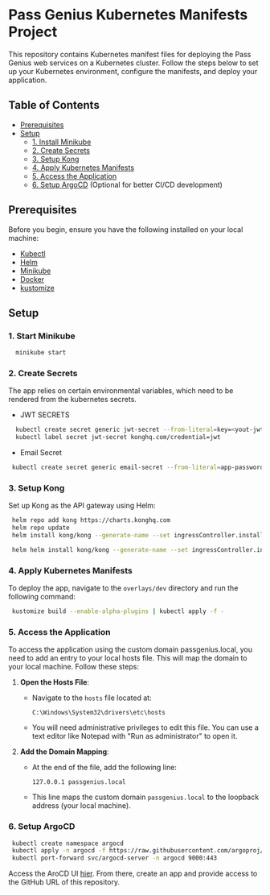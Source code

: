 # Pass Genius Kubernetes Manifests Project
This repository contains Kubernetes manifest files for deploying the Pass Genius web services on a Kubernetes cluster. Follow the steps below to set up your Kubernetes environment, configure the manifests, and deploy your application.



## Table of Contents
- [Prerequisites](#prerequisites)
- [Setup](#setup)
    - [1. Install Minikube](#1-start-minikube)
    - [2. Create Secrets](#2-create-secrets)
    - [3. Setup Kong](#3-setup-kong) 
    - [4. Apply Kubernetes Manifests](#4-apply-kubernetes-manifests)
    - [5. Access the Application](#5-access-the-application)
    - [6. Setup ArgoCD](#6-setup-argocd) (Optional for better CI/CD development)


## Prerequisites

Before you begin, ensure you have the following installed on your local machine:

- [Kubectl](https://kubernetes.io/docs/tasks/tools/install-kubectl/)
- [Helm](https://helm.sh/docs/intro/install/) 
- [Minikube](https://minikube.sigs.k8s.io/docs/start/) 
- [Docker](https://www.docker.com/products/docker-desktop/) 
- [kustomize](https://github.com/kubernetes-sigs/kustomize/releases/)


## Setup

### 1. Start Minikube
```bash
  minikube start 
```
### 2. Create Secrets
The app relies on certain environmental variables, which need to be rendered from the kubernetes secrets.  
- JWT SECRETS  
```bash
  kubectl create secret generic jwt-secret --from-literal=key=<yout-jwt-key> --from-literal=secret=<your-jwt-secret>  --from-literal=algorithm=<jwt-algorithm>
  kubectl label secret jwt-secret konghq.com/credential=jwt
```
- Email Secret
```bash
 kubectl create secret generic email-secret --from-literal=app-password=<your-app-password>
```
### 3. Setup Kong
Set up Kong as the API gateway using Helm:
```bash
 helm repo add kong https://charts.konghq.com
 helm repo update
 helm install kong/kong --generate-name --set ingressController.installCRDs=false --set proxy.type=LoadBalancer --set ingressController.enabled=true
```

```bash
 helm helm install kong/kong --generate-name --set ingressController.installCRDs=false --set proxy.type=LoadBalancer --set ingressController.enabled=true --set admin.enabled=true --set admin.http.enabled=true
```
### 4. Apply Kubernetes Manifests
To deploy the app, navigate to the `overlays/dev` directory and run the following command: 
```bash
 kustomize build --enable-alpha-plugins | kubectl apply -f -
```

### 5. Access the Application
To access the application using the custom domain passgenius.local, you need to add an entry to your local hosts file. This will map the domain to your local machine. Follow these steps:
1. **Open the Hosts File**:
    - Navigate to the `hosts` file located at:
      ```
      C:\Windows\System32\drivers\etc\hosts
      ```
    - You will need administrative privileges to edit this file. You can use a text editor like Notepad with "Run as administrator" to open it.
   
2. **Add the Domain Mapping**:
    - At the end of the file, add the following line:
      ```plaintext
      127.0.0.1 passgenius.local
      ```
    - This line maps the custom domain `passgenius.local` to the loopback address (your local machine).

### 6. Setup ArgoCD
```bash
 kubectl create namespace argocd
 kubectl apply -n argocd -f https://raw.githubusercontent.com/argoproj/argo-cd/stable/manifests/install.yaml
 kubectl port-forward svc/argocd-server -n argocd 9000:443
```  
Access the AroCD UI [hier](http://localhost:9000). From there, create an app and provide access to the GitHub URL of this repository.







